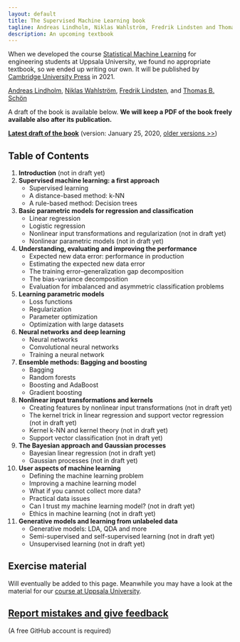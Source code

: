 ```yaml
---
layout: default
title: The Supervised Machine Learning book
tagline: Andreas Lindholm, Niklas Wahlström, Fredrik Lindsten and Thomas B. Schön
description: An upcoming textbook
---
```


When we developed the course [Statistical Machine Learning](http://www.it.uu.se/edu/course/homepage/sml/) for engineering students at Uppsala University, we found no appropriate textbook, so we ended up writing our own. It will be published by [Cambridge University Press](https://www.cambridge.org/) in 2021.

[Andreas Lindholm](http://www.it.uu.se/katalog/andsv164/),
[Niklas Wahlström](https://www.it.uu.se/katalog/nikwa778/),
[Fredrik Lindsten](https://liu.se/medarbetare/freli29), and
[Thomas B. Schön](http://user.it.uu.se/~thosc112/)

A draft of the book is available below. **We will keep a PDF of the book freely available also after its publication.**


[**Latest draft of the book**](book/sml-book-draft-latest.pdf) (version: January 25, 2020, [older versions &gt;&gt;](https://github.com/uu-sml/sml-book-page/tree/master/book))

## Table of Contents

1. **Introduction** (not in draft yet)
2. **Supervised machine learning: a first approach**
   - Supervised learning
   - A distance-based method: k-NN
   - A rule-based method: Decision trees
3. **Basic parametric models for regression and classification**
   - Linear regression
   - Logistic regression
   - Nonlinear input transformations and regularization (not in draft yet)
   - Nonlinear parametric models (not in draft yet)
4. **Understanding, evaluating and improving the performance**
   - Expected new data error: performance in production
   - Estimating the expected new data error
   - The training error–generalization gap decomposition
   - The bias-variance decomposition
   - Evaluation for imbalanced and asymmetric classification problems
5. **Learning parametric models**
   - Loss functions
   - Regularization
   - Parameter optimization
   - Optimization with large datasets
6. **Neural networks and deep learning**
   - Neural networks
   - Convolutional neural networks
   - Training a neural network
7. **Ensemble methods: Bagging and boosting**
   - Bagging
   - Random forests
   - Boosting and AdaBoost
   - Gradient boosting
8. **Nonlinear input transformations and kernels**
   - Creating features by nonlinear input transformations (not in draft yet)
   - The kernel trick in linear regression and support vector regression (not in draft yet)
   - Kernel k-NN and kernel theory (not in draft yet)
   - Support vector classification (not in draft yet)
9. **The Bayesian approach and Gaussian processes** 
   - Bayesian linear regression (not in draft yet)
   - Gaussian processes (not in draft yet)
10. **User aspects of machine learning**
    - Defining the machine learning problem
    - Improving a machine learning model
    - What if you cannot collect more data?
    - Practical data issues
    - Can I trust my machine learning model? (not in draft yet)
    - Ethics in machine learning (not in draft yet)
11. **Generative models and learning from unlabeled data**
    - Generative models: LDA, QDA and more
    - Semi-supervised and self-supervised learning (not in draft yet)
    - Unsupervised learning (not in draft yet)


## Exercise material

Will eventually be added to this page. Meanwhile you may have a look at the material for our [course at Uppsala University](http://www.it.uu.se/edu/course/homepage/sml/).

## [Report mistakes and give feedback](https://github.com/uu-sml/sml-book-page/issues)
(A free GitHub account is required)
